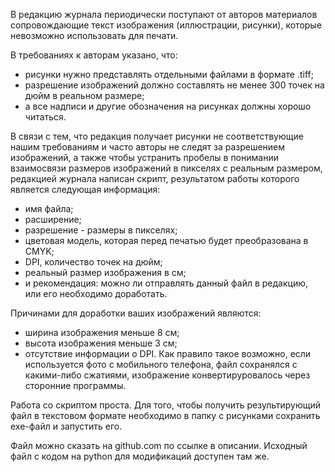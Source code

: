 В редакцию журнала периодически поступают от авторов материалов сопровождающие текст изображения (иллюстрации, рисунки), которые невозможно использовать для печати.

В требованиях к авторам указано, что:
- рисунки нужно представлять отдельными файлами в формате .tiff;
- разрешение изображений должно составлять не менее 300 точек на дюйм в реальном размере;
- а все надписи и другие обозначения на рисунках должны хорошо читаться.

В связи с тем, что редакция получает рисунки не соответствующие  нашим требованиям и часто авторы не следят за разрешением изображений, а также чтобы устранить пробелы в понимании взаимосвязи размеров изображений в пикселях с реальным размером, редакцией журнала написан скрипт, результатом работы которого является следующая информация:
- имя файла;
- расширение;
- разрешение - размеры в пикселях;
- цветовая модель, которая перед печатью будет преобразована в CMYK;
- DPI, количество точек на дюйм;
- реальный размер изображения в см;
- и рекомендация: можно ли отправлять данный файл в редакцию, или его необходимо доработать.

Причинами для доработки ваших изображений являются:
- ширина изображения меньше 8 см;
- высота изображения меньше 3 см;
- отсутствие информации о DPI.
Как правило такое возможно, если используется фото с мобильного телефона, файл сохранялся с какими-либо сжатиями, изображение конвертируровалось через сторонние программы.

Работа со скриптом проста.
Для того, чтобы получить результирующий файл в текстовом формате необходимо в папку с рисунками сохранить exe-файл и запустить его.

Файл можно сказать на github.com по ссылке в описании.
Исходный файл с кодом на python для модификаций доступен там же.
